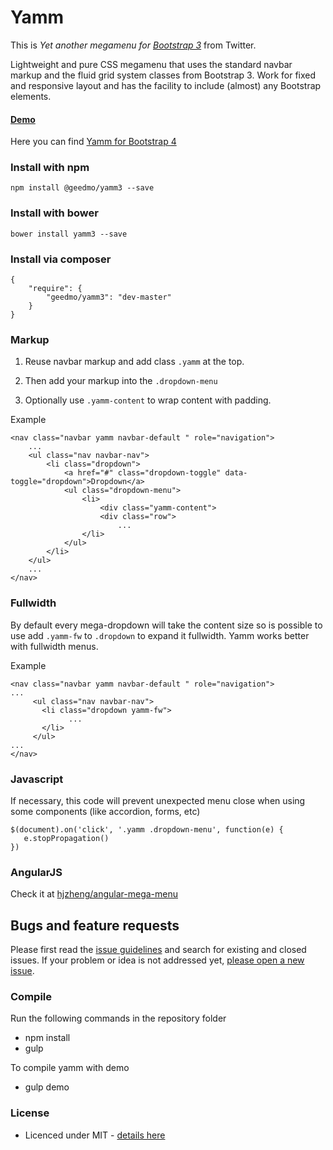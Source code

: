 # Yamm


This is *Yet another megamenu for [Bootstrap 3](http://getbootstrap.com/)* from Twitter.

Lightweight and pure CSS megamenu that uses the standard navbar markup and the fluid grid system classes from Bootstrap 3. Work for fixed and responsive layout and has the facility to include (almost) any Bootstrap elements.

#### [Demo](http://geedmo.github.io/yamm3)

Here you can find [Yamm for Bootstrap 4](https://github.com/geedmo/yamm)

### Install with npm

    npm install @geedmo/yamm3 --save

### Install with bower

    bower install yamm3 --save

### Install via composer

    {
        "require": {
            "geedmo/yamm3": "dev-master"
        }
    }

### Markup

1. Reuse navbar markup and add class `.yamm` at the top.

2. Then add your markup into the `.dropdown-menu`

3. Optionally use `.yamm-content` to wrap content with padding.

Example

    <nav class="navbar yamm navbar-default " role="navigation">
        ...
        <ul class="nav navbar-nav">
            <li class="dropdown">
                <a href="#" class="dropdown-toggle" data-toggle="dropdown">Dropdown</a>
                <ul class="dropdown-menu">
                    <li>
                        <div class="yamm-content">
                        <div class="row">
                            ...
                    </li>
                </ul>
            </li>
        </ul>
        ...
    </nav>


### Fullwidth

By default every mega-dropdown will take the content size so is possible to use add `.yamm-fw` to `.dropdown` to expand it fullwidth.
Yamm works better with fullwidth menus.

Example

    <nav class="navbar yamm navbar-default " role="navigation">
    ...
         <ul class="nav navbar-nav">
           <li class="dropdown yamm-fw">
                 ...
           </li>
         </ul>
    ...
    </nav>


### Javascript

If necessary, this code will prevent unexpected menu close when using some components (like accordion, forms, etc)

    $(document).on('click', '.yamm .dropdown-menu', function(e) {
       e.stopPropagation()
    })

### AngularJS

Check it at [hjzheng/angular-mega-menu](https://github.com/hjzheng/angular-mega-menu)

## Bugs and feature requests

Please first read the [issue guidelines](https://github.com/geedmo/yamm3/blob/master/.github/CONTRIBUTING.md) and search for existing and closed issues. If your problem or idea is not addressed yet, [please open a new issue](https://github.com/geedmo/yamm3/issues/new).

### Compile

Run the following commands in the repository folder

- npm install
- gulp

To compile yamm with demo

- gulp demo

### License

- Licenced under MIT - [details here](LICENSE.txt)

